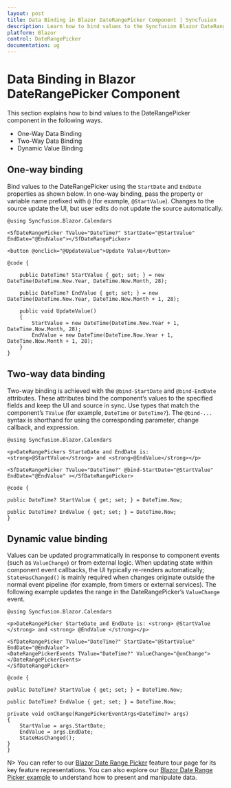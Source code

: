 ```yaml
---
layout: post
title: Data Binding in Blazor DateRangePicker Component | Syncfusion
description: Learn how to bind values to the Syncfusion Blazor DateRangePicker using one-way binding, two-way binding with @bind-StartDate/@bind-EndDate, and dynamic updates.
platform: Blazor
control: DateRangePicker
documentation: ug
---
```


# Data Binding in Blazor DateRangePicker Component

This section explains how to bind values to the DateRangePicker component in the following ways.

* One-Way Data Binding
* Two-Way Data Binding
* Dynamic Value Binding

## One-way binding

Bind values to the DateRangePicker using the `StartDate` and `EndDate` properties as shown below. In one-way binding, pass the property or variable name prefixed with `@` (for example, `@StartValue`). Changes to the source update the UI, but user edits do not update the source automatically.

```cshtml
@using Syncfusion.Blazor.Calendars

<SfDateRangePicker TValue="DateTime?" StartDate="@StartValue" EndDate="@EndValue"></SfDateRangePicker>

<button @onclick="@UpdateValue">Update Value</button>

@code {

    public DateTime? StartValue { get; set; } = new DateTime(DateTime.Now.Year, DateTime.Now.Month, 28);

    public DateTime? EndValue { get; set; } = new DateTime(DateTime.Now.Year, DateTime.Now.Month + 1, 28);

    public void UpdateValue()
    {
        StartValue = new DateTime(DateTime.Now.Year + 1, DateTime.Now.Month, 28);
        EndValue = new DateTime(DateTime.Now.Year + 1, DateTime.Now.Month + 1, 28);
    }
}
```

## Two-way data binding

Two-way binding is achieved with the `@bind-StartDate` and `@bind-EndDate` attributes. These attributes bind the component’s values to the specified fields and keep the UI and source in sync. Use types that match the component’s `TValue` (for example, `DateTime` or `DateTime?`). The `@bind-...` syntax is shorthand for using the corresponding parameter, change callback, and expression.

```cshtml
@using Syncfusion.Blazor.Calendars

<p>DateRangePickers StarteDate and EndDate is: <strong>@StartValue</strong> and <strong>@EndValue</strong></p>

<SfDateRangePicker TValue="DateTime?" @bind-StartDate="@StartValue" EndDate="@EndValue" ></SfDateRangePicker>

@code {

public DateTime? StartValue { get; set; } = DateTime.Now;

public DateTime? EndValue { get; set; } = DateTime.Now;
}
```

## Dynamic value binding

Values can be updated programmatically in response to component events (such as `ValueChange`) or from external logic. When updating state within component event callbacks, the UI typically re-renders automatically; `StateHasChanged()` is mainly required when changes originate outside the normal event pipeline (for example, from timers or external services). The following example updates the range in the DateRangePicker’s `ValueChange` event.

```cshtml
@using Syncfusion.Blazor.Calendars

<p>DateRangePicker StarteDate and EndDate is: <strong> @StartValue </strong> and <strong> @EndValue </strong></p>

<SfDateRangePicker TValue="DateTime?" StartDate="@StartValue" EndDate="@EndValue">
<DateRangePickerEvents TValue="DateTime?" ValueChange="@onChange"></DateRangePickerEvents>
</SfDateRangePicker>

@code {

public DateTime? StartValue { get; set; } = DateTime.Now;

public DateTime? EndValue { get; set; } = DateTime.Now;

private void onChange(RangePickerEventArgs<DateTime?> args)
{
    StartValue = args.StartDate;
    EndValue = args.EndDate;
    StateHasChanged();
}
}
```

N> You can refer to our [Blazor Date Range Picker](https://www.syncfusion.com/blazor-components/blazor-daterangepicker) feature tour page for its key feature representations. You can also explore our [Blazor Date Range Picker example](https://blazor.syncfusion.com/demos/daterangepicker/default-functionalities?theme=bootstrap5) to understand how to present and manipulate data.